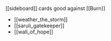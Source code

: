[[sideboard]] cards good against [[Burn]]
* [[weather_the_storm]]
* [[saruli_gatekeeper]]
* [[wall_of_hope]]